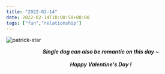 ```yaml
---
title: "2022-02-14"
date: 2022-02-14T18:00:59+08:00
tags: ["fun","relationship"]
---
```




![patrick-star](https://gcore.jsdelivr.net/gh/AlexLiu2022/resources/img/patrick-star.png)

<center><strong><i>Single dog can also be romantic on this day ~<i></strong> </center> <br>

<center><strong><i>Happy Valentine's Day !<i><strong> </center>
